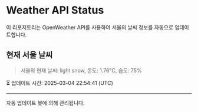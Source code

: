 
# Weather API Status

이 리포지토리는 OpenWeather API를 사용하여 서울의 날씨 정보를 자동으로 업데이트합니다.

## 현재 서울 날씨
> 서울의 현재 날씨: light snow, 온도: 1.76°C, 습도: 75%

⏳ 업데이트 시간: 2025-03-04 22:54:41 (UTC)

---
자동 업데이트 봇에 의해 관리됩니다.
